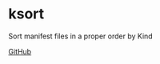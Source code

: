 # ksort

Sort manifest files in a proper order by Kind

[GitHub](https://github.com/superbrothers/ksort)
